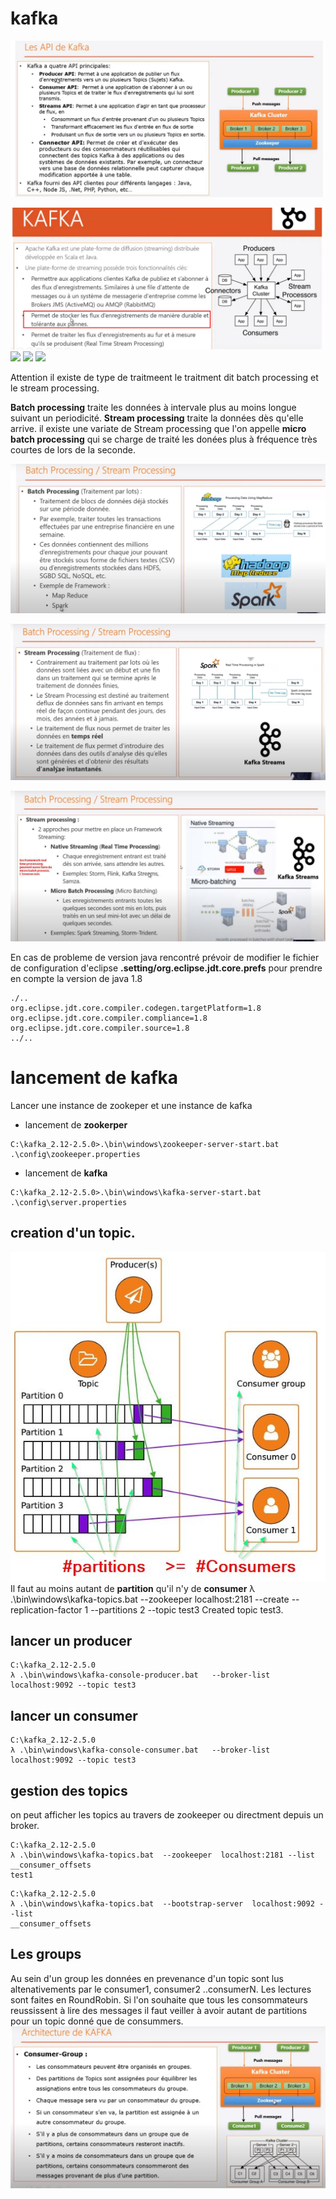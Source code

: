 #  kafka

![](doc/images/apikafka.jpg)

![](doc/images/kafka.jpg)
![](doc/images/xxxxxxxxx)
![](doc/images/xxxxxxxxx)
![](doc/images/xxxxxxxxx)


Attention il existe de type de traitmeent le traitment dit batch processing et le stream processing.

**Batch processing** traite les données à intervale plus au moins longue suivant un periodicité.
**Stream processing** traite la données dès qu'elle arrive.
il existe une variate de Stream processing que l'on appelle **micro batch processing** qui se charge de traité les donées plus à fréquence très courtes de lors de la seconde.

![](doc/images/batchprocessing.jpg)

![](doc/images/streamprocessing.jpg)

![](doc/images/streamprocessing1.jpg)



En cas de probleme de version java rencontré prévoir de modifier le fichier de configuration d'eclipse **.setting/org.eclipse.jdt.core.prefs** pour prendre en compte la version de java 1.8
````shell script
./..
org.eclipse.jdt.core.compiler.codegen.targetPlatform=1.8
org.eclipse.jdt.core.compiler.compliance=1.8
org.eclipse.jdt.core.compiler.source=1.8
../..
````

# lancement de kafka

Lancer une instance de zookeper et une instance de kafka
- lancement de **zookerper**
````shell script
C:\kafka_2.12-2.5.0>.\bin\windows\zookeeper-server-start.bat .\config\zookeeper.properties
````

- lancement de **kafka**
````shell script
C:\kafka_2.12-2.5.0>.\bin\windows\kafka-server-start.bat .\config\server.properties
````   


## creation d'un topic.
![](doc/images/partitionConsumers.jpg)
Il faut au moins autant de **partition** qu'il n'y de **consumer**
λ .\bin\windows\kafka-topics.bat  --zookeeper  localhost:2181 --create --replication-factor 1 --partitions 2 --topic test3
Created topic test3.


## lancer un producer 
````shell script
C:\kafka_2.12-2.5.0
λ .\bin\windows\kafka-console-producer.bat   --broker-list localhost:9092 --topic test3

````


## lancer un consumer
````shell script
C:\kafka_2.12-2.5.0
λ .\bin\windows\kafka-console-consumer.bat   --broker-list localhost:9092 --topic test3
````



## gestion des topics

on peut afficher les topics au travers de zookeeper ou directment depuis un broker.

````shell script
C:\kafka_2.12-2.5.0                                                                     
λ .\bin\windows\kafka-topics.bat  --zookeeper  localhost:2181 --list                    
__consumer_offsets                                                                      
test1 
```` 

                                                                      
````shell script
C:\kafka_2.12-2.5.0                                                                     
λ .\bin\windows\kafka-topics.bat  --bootstrap-server  localhost:9092 --list             
__consumer_offsets    
````                                                                                
                                                                  

## Les groups
Au sein d'un group les données en prevenance d'un topic sont lus altenativements par le consumer1, consumer2 ..consumerN. Les lectures sont faites en RoundRobin. Si l'on souhaite que tous les consommateurs reussissent à lire des messages il faut veiller à avoir autant de partitions pour un topic donné que de consummers.
![](doc/images/consumergroup.jpg)


